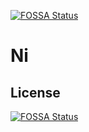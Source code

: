 [![FOSSA Status](https://app.fossa.com/api/projects/git%2Bgithub.com%2Fhv0905%2FEdgeNekoApi.svg?type=shield)](https://app.fossa.com/projects/git%2Bgithub.com%2Fhv0905%2FEdgeNekoApi?ref=badge_shield)

# Ni

## License
[![FOSSA Status](https://app.fossa.com/api/projects/git%2Bgithub.com%2Fhv0905%2FEdgeNekoApi.svg?type=large)](https://app.fossa.com/projects/git%2Bgithub.com%2Fhv0905%2FEdgeNekoApi?ref=badge_large)